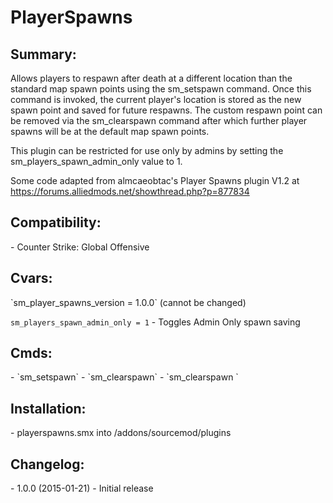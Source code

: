 PlayerSpawns
===========

<h2>Summary:</h2>

Allows players to respawn after death at a different location than the 
standard map spawn points using the sm_setspawn command. Once this command 
is invoked, the current player's location is stored as the new spawn point 
and saved for future respawns. The custom respawn point can be removed via 
the sm_clearspawn command after which further player spawns will be at the 
default map spawn points.

This plugin can be restricted for use only by admins by setting the 
sm_players_spawn_admin_only value to 1.

Some code adapted from almcaeobtac's Player Spawns plugin V1.2 at
https://forums.alliedmods.net/showthread.php?p=877834

<h2>Compatibility:</h2>
- Counter Strike: Global Offensive

<h2>Cvars:</h2>
`sm_player_spawns_version = 1.0.0` (cannot be changed)

`sm_players_spawn_admin_only = 1` - Toggles Admin Only spawn saving

<h2>Cmds:</h2>
- `sm_setspawn`
- `sm_clearspawn`
- `sm_clearspawn <name>`

<h2>Installation:</h2>
- playerspawns.smx into /addons/sourcemod/plugins

<h2>Changelog:</h2>
- 1.0.0 (2015-01-21)
  - Initial release 
